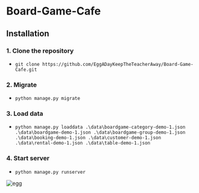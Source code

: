 # Board-Game-Cafe

## Installation
### 1. Clone the repository
- `git clone https://github.com/EggADayKeepTheTeacherAway/Board-Game-Cafe.git`
### 2. Migrate
- `python manage.py migrate`
### 3. Load data
- `python manage.py loaddata .\data\boardgame-category-demo-1.json .\data\boardgame-demo-1.json .\data\boardgame-group-demo-1.json .\data\booking-demo-1.json .\data\customer-demo-1.json .\data\rental-demo-1.json .\data\table-demo-1.json`
### 4. Start server
- `python manage.py runserver`

![egg](https://github.com/user-attachments/assets/5302b8b8-0755-450a-9de1-7f171e410baf)
